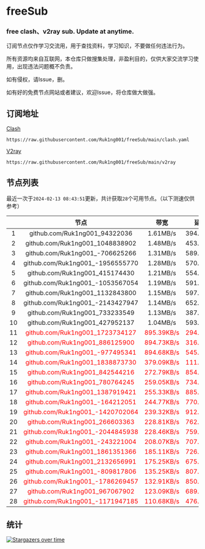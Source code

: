 # freeSub
### free clash、v2ray sub. Update at anytime.

订阅节点仅作学习交流用，用于查找资料，学习知识，不要做任何违法行为。

所有资源均来自互联网，本仓库只做搜集处理，非盈利目的，仅供大家交流学习使用，出现违法问题概不负责。

如有侵权，请Issue，删。

如有好的免费节点网站或者建议，欢迎Issue，将仓库做大做强。

## 订阅地址
[Clash](https://raw.githubusercontent.com/Ruk1ng001/freeSub/main/clash.yaml)
```
https://raw.githubusercontent.com/Ruk1ng001/freeSub/main/clash.yaml
```
[V2ray](https://raw.githubusercontent.com/Ruk1ng001/freeSub/main/v2ray)
```
https://raw.githubusercontent.com/Ruk1ng001/freeSub/main/v2ray
```

## 节点列表

最近一次于`2024-02-13 08:43:51`更新，共计获取`28`个可用节点。（以下测速仅供参考）

|  | 节点 | 带宽 | 延迟 |
|:-:|:--:|:--:|:--:|
 | 1 | github.com/Ruk1ng001_94322036 | 1.61MB/s | 394.00ms |
 | 2 | github.com/Ruk1ng001_1048838902 | 1.48MB/s | 453.00ms |
 | 3 | github.com/Ruk1ng001_-706625266 | 1.31MB/s | 589.00ms |
 | 4 | github.com/Ruk1ng001_-1956555770 | 1.28MB/s | 570.00ms |
 | 5 | github.com/Ruk1ng001_415174430 | 1.21MB/s | 554.00ms |
 | 6 | github.com/Ruk1ng001_-1053567054 | 1.19MB/s | 591.00ms |
 | 7 | github.com/Ruk1ng001_1132843800 | 1.15MB/s | 597.00ms |
 | 8 | github.com/Ruk1ng001_-2143427947 | 1.14MB/s | 652.00ms |
 | 9 | github.com/Ruk1ng001_733233549 | 1.13MB/s | 387.00ms |
 | 10 | github.com/Ruk1ng001_427952137 | 1.04MB/s | 593.00ms |
 | 11 | <font color=red>github.com/Ruk1ng001_1723734127</font> | <font color=red>895.39KB/s</font> | <font color=red>294.00ms</font> |
 | 12 | <font color=red>github.com/Ruk1ng001_886125900</font> | <font color=red>894.73KB/s</font> | <font color=red>316.00ms</font> |
 | 13 | <font color=red>github.com/Ruk1ng001_-977495341</font> | <font color=red>894.68KB/s</font> | <font color=red>545.00ms</font> |
 | 14 | <font color=red>github.com/Ruk1ng001_1838873730</font> | <font color=red>379.09KB/s</font> | <font color=red>111.00ms</font> |
 | 15 | <font color=red>github.com/Ruk1ng001_842544216</font> | <font color=red>272.79KB/s</font> | <font color=red>854.00ms</font> |
 | 16 | <font color=red>github.com/Ruk1ng001_780764245</font> | <font color=red>259.05KB/s</font> | <font color=red>734.00ms</font> |
 | 17 | <font color=red>github.com/Ruk1ng001_1387919421</font> | <font color=red>255.33KB/s</font> | <font color=red>885.00ms</font> |
 | 18 | <font color=red>github.com/Ruk1ng001_-164212051</font> | <font color=red>244.77KB/s</font> | <font color=red>770.00ms</font> |
 | 19 | <font color=red>github.com/Ruk1ng001_-1420702064</font> | <font color=red>239.32KB/s</font> | <font color=red>912.00ms</font> |
 | 20 | <font color=red>github.com/Ruk1ng001_266603363</font> | <font color=red>228.81KB/s</font> | <font color=red>762.00ms</font> |
 | 21 | <font color=red>github.com/Ruk1ng001_-2044845938</font> | <font color=red>228.46KB/s</font> | <font color=red>759.00ms</font> |
 | 22 | <font color=red>github.com/Ruk1ng001_-243221004</font> | <font color=red>208.07KB/s</font> | <font color=red>707.00ms</font> |
 | 23 | <font color=red>github.com/Ruk1ng001_1861351366</font> | <font color=red>185.11KB/s</font> | <font color=red>726.00ms</font> |
 | 24 | <font color=red>github.com/Ruk1ng001_2132656991</font> | <font color=red>175.25KB/s</font> | <font color=red>675.00ms</font> |
 | 25 | <font color=red>github.com/Ruk1ng001_-809817806</font> | <font color=red>135.25KB/s</font> | <font color=red>807.00ms</font> |
 | 26 | <font color=red>github.com/Ruk1ng001_-1786269457</font> | <font color=red>132.91KB/s</font> | <font color=red>850.00ms</font> |
 | 27 | <font color=red>github.com/Ruk1ng001_967067902</font> | <font color=red>123.09KB/s</font> | <font color=red>689.00ms</font> |
 | 28 | <font color=red>github.com/Ruk1ng001_-1171947185</font> | <font color=red>110.68KB/s</font> | <font color=red>476.00ms</font> |


## 统计

[![Stargazers over time](https://starchart.cc/Ruk1ng001/freeSub.svg)](https://starchart.cc/Ruk1ng001/freeSub)